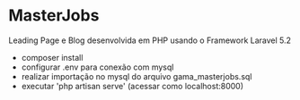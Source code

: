 # MasterJobs
Leading Page e Blog desenvolvida em PHP usando o Framework Laravel 5.2
- composer install
- configurar .env para conexão com mysql
- realizar importação no mysql do arquivo gama_masterjobs.sql
- executar 'php artisan serve' (acessar como localhost:8000)
